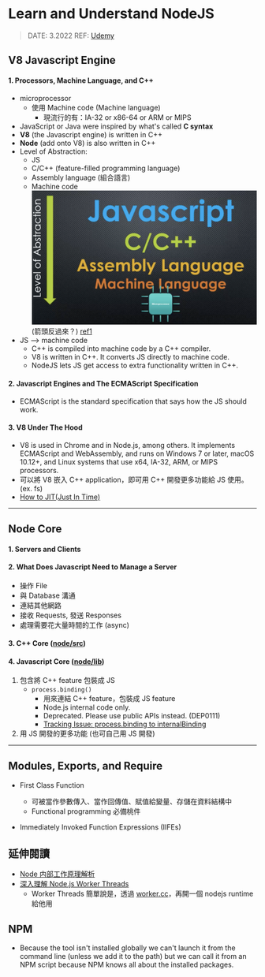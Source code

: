 ###### <!-- ref -->

[worker.cc]: https://github.com/nodejs/node/blob/921493e228/src/node_worker.cc
[深入理解 node.js worker threads]: https://zhuanlan.zhihu.com/p/167920353
[udemy]: https://www.udemy.com/course/understand-nodejs/
[level of abstraction]: ../image/Node/Level_of_Abstraction.png
[how to jit(just in time)]: https://eli.thegreenplace.net/2013/11/05/how-to-jit-an-introduction
[node/src]: https://github.com/nodejs/node/tree/master/src
[node/lib]: https://github.com/nodejs/node/tree/master/lib
[tracking issue: process.binding to internalbinding]: https://github.com/nodejs/node/issues/22160
[node 内部工作原理解析]: https://www.jianshu.com/p/a8f5a8cdc6ab
[ref1]: https://www.udemy.com/course/understand-nodejs/learn/lecture/3453110

<!-- ref -->

# Learn and Understand NodeJS

> DATE: 3.2022
> REF: [Udemy]

## V8 Javascript Engine

#### 1. Processors, Machine Language, and C++

- microprocessor
  - 使用 Machine code (Machine language)
    - 現流行的有：IA-32 or x86-64 or ARM or MIPS
- JavaScript or Java were inspired by what's called **C syntax**
- **V8** (the Javascript engine) is written in C++
- **Node** (add onto V8) is also written in C++
- Level of Abstraction:
  - JS
  - C/C++ (feature-filled programming language)
  - Assembly language (組合語言)
  - Machine code
    ![Level of Abstraction] (箭頭反過來？) [ref1]
- JS --> machine code
  - C++ is compiled into machine code by a C++ compiler.
  - V8 is written in C++. It converts JS directly to machine code.
  - NodeJS lets JS get access to extra functionality written in C++.

#### 2. Javascript Engines and The ECMAScript Specification

- ECMAScript is the standard specification that says how the JS should work.

#### 3. V8 Under The Hood

- V8 is used in Chrome and in Node.js, among others. It implements ECMAScript and WebAssembly, and runs on Windows 7 or later, macOS 10.12+, and Linux systems that use x64, IA-32, ARM, or MIPS processors.
- 可以將 V8 嵌入 C++ application，即可用 C++ 開發更多功能給 JS 使用。(ex. fs)
- [How to JIT(Just In Time)]

---

## Node Core

#### 1. Servers and Clients

#### 2. What Does Javascript Need to Manage a Server

- 操作 File
- 與 Database 溝通
- 連結其他網路
- 接收 Requests, 發送 Responses
- 處理需要花大量時間的工作 (async)

#### 3. C++ Core ([node/src])

#### 4. Javascript Core ([node/lib])

1. 包含將 C++ feature 包裝成 JS
   - `process.binding()`
     - 用來連結 C++ feature，包裝成 JS feature
     - Node.js internal code only.
     - Deprecated. Please use public APIs instead. (DEP0111)
     - [Tracking Issue: process.binding to internalBinding]
2. 用 JS 開發的更多功能 (也可自己用 JS 開發)

---

## Modules, Exports, and Require

- First Class Function

  - 可被當作參數傳入、當作回傳值、賦值給變量、存儲在資料結構中
  - Functional programming 必備桃件

- Immediately Invoked Function Expressions (IIFEs)

## 延伸閱讀

- [Node 内部工作原理解析]
- [深入理解 Node.js Worker Threads]
  - Worker Threads 簡單說是，透過 [worker.cc]，再開一個 nodejs runtime 給他用

## NPM

- Because the tool isn't installed globally we can't launch it from the command line (unless we add it to the path) but we can call it from an NPM script because NPM knows all about the installed packages.
